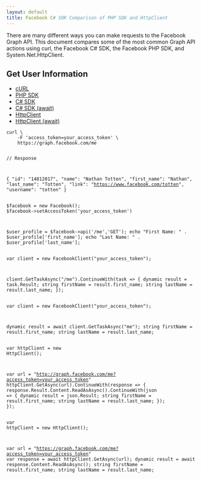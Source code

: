 ```yaml
---
layout: default
title: Facebook C# SDK Comparison of PHP SDK and HttpClient
---
```


There are many different ways you can make requests to the Facebook Graph API. This document compares some of the most common Graph API actions using curl, the Facebook C# SDK, the Facebook PHP SDK, and System.Net.HttpClient.

## Get User Information

<ul class="nav nav-tabs">
 	<li class="active"><a href="#curl-1" data-toggle="tab">cURL</a></li>
	<li><a href="#php-1" data-toggle="tab">PHP SDK</a></li>
	<li><a href="#csharp4-1" data-toggle="tab">C# SDK</a></li>
	<li><a href="#csharp45-1" data-toggle="tab">C# SDK (await)</a></li>
	<li><a href="#httpclient4-1" data-toggle="tab">HttpClient</a></li>
	<li><a href="#httpclient45-1" data-toggle="tab">HttpClient (await)</a></li>
</ul>
 
<div class="tab-content">
	<div id="curl-1" class="active">
		<pre><code>curl \
	-F 'access_token=your_access_token' \
	https://graph.facebook.com/me

// Response

{
	"id": "14812017", 
	"name": "Nathan Totten", 
	"first_name": "Nathan", 
	"last_name": "Totten", 
	"link": "https://www.facebook.com/totten", 
	"username": "totten"
}</code></pre>
	</div>
	<div id="php-1">
		<pre><code>$facebook = new Facebook();
$facebook->setAccessToken('your_access_token')

$user_profile = $facebook->api('/me','GET');
echo "First Name: " . $user_profile['first_name'];
echo "Last Name: " . $user_profile['last_name'];</code></pre>
	</div>
	<div id="csharp4-1">
		<pre><code>var client = new FacebookClient("your_access_token");

client.GetTaskAsync("/me").ContinueWith(task =>
{
	dynamic result = task.Result;
	string firstName = result.first_name;
	string lastName = result.last_name;
});</code></pre>
	</div>
	<div id="csharp45-1">
		<pre><code>var client = new FacebookClient("your_access_token");

dynamic result = await client.GetTaskAsync("me");
string firstName = result.first_name;
string lastName = result.last_name;</code></pre>
	</div>
	<div id="httpclient45-1">
		<pre><code>var httpClient = new HttpClient();

var url = "http://graph.facebook.com/me?access_token=your_access_token"
httpClient.GetAsync(url).ContinueWith(response =>
{
		response.Result.Content.ReadAsAsync<JsonObject>().ContinueWith(json =>
		{
				dynamic result = json.Result;
				string firstName = result.first_name;
				string lastName = result.last_name;
		});
});</code></pre>
	</div>
	<div id="httpclient45-1">
		<pre><code>var httpClient = new HttpClient();

var url = "https://graph.facebook.com/me?access_token=your_access_token"
var response = await httpClient.GetAsync(url);
dynamic result = await response.Content.ReadAsAsync<JsonObject>();
string firstName = result.first_name;
string lastName = result.last_name;</code></pre>
	</div>
</div>












</div>